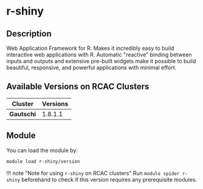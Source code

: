 # r-shiny

## Description
Web Application Framework for R. Makes it incredibly easy to build interactive web applications with R. Automatic "reactive" binding between inputs and outputs and extensive pre-built widgets make it possible to build beautiful, responsive, and powerful applications with minimal effort.

## Available Versions on RCAC Clusters
|Cluster|Versions|
|---|---|
|**Gautschi**|1.8.1.1|

## Module
You can load the module by:

```bash
module load r-shiny/version
```

!!! note "Note for using `r-shiny` on RCAC clusters"
    Run `module spider r-shiny` beforehand to check if this version requires any prerequisite modules.
